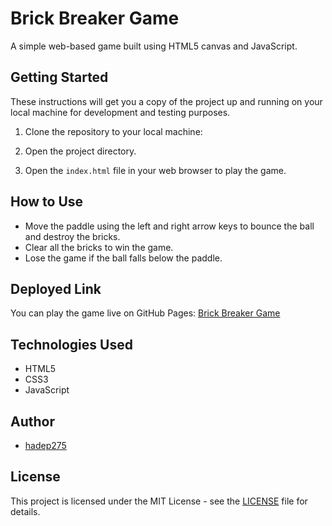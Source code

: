 # Brick Breaker Game

A simple web-based game built using HTML5 canvas and JavaScript.

## Getting Started

These instructions will get you a copy of the project up and running on your local machine for development and testing purposes.

1. Clone the repository to your local machine:

2. Open the project directory.

3. Open the `index.html` file in your web browser to play the game.

## How to Use

- Move the paddle using the left and right arrow keys to bounce the ball and destroy the bricks.
- Clear all the bricks to win the game.
- Lose the game if the ball falls below the paddle.

## Deployed Link

You can play the game live on GitHub Pages: [Brick Breaker Game](https://your-username.github.io/brick-breaker-game)

## Technologies Used

- HTML5
- CSS3
- JavaScript

## Author

- [hadep275](https://github.com/hadep275)

## License

This project is licensed under the MIT License - see the [LICENSE](LICENSE) file for details.
